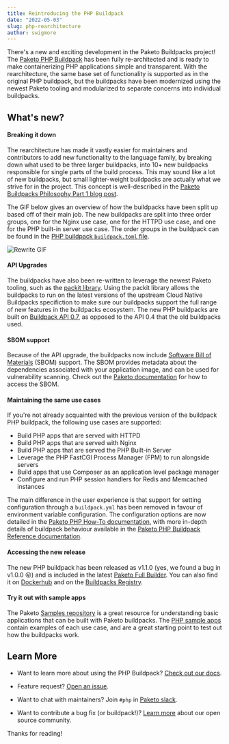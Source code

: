 ```yaml
---
title: Reintroducing the PHP Buildpack
date: "2022-05-03"
slug: php-rearchitecture
author: swigmore
---
```


There's a new and exciting development in the Paketo Buildpacks project! The
[Paketo PHP Buildpack](https://github.com/paketo-buildpacks/php) has been fully
re-architected and is ready to make containerizing PHP applications simple and
transparent. With the rearchitecture, the same base set of functionality is
supported as in the original PHP buildpack, but the buildpacks have been
modernized using the newest Paketo tooling and modularized to separate concerns
into individual buildpacks.

## What's new?

#### Breaking it down
The rearchitecture has made it vastly easier for maintainers and contributors
to add new functionality to the language family, by breaking down
what used to be three larger buildpacks, into 10+ new buildpacks responsible
for single parts of the build process. This may sound like a lot of new
buildpacks, but small lighter-weight buildpacks are actually what we strive
for in the project. This concept is well-described in the [Paketo Buildpacks
Philosophy Part 1 blog
post](https://blog.paketo.io/posts/buildpack-philosophy-part-1/).

The GIF below gives an overview of how the buildpacks have been split up based
off of their main job. The new buildpacks are split into three order groups,
one for the Nginx use case, one for the HTTPD use case, and one for the PHP
built-in server use case. The order groups in the buildpack can be found in the
[PHP buildpack `buildpack.toml`
file](https://github.com/paketo-buildpacks/php/blob/main/buildpack.toml).

![Rewrite GIF](/images/posts/0009/rewrite.gif)


#### API Upgrades
The buildpacks have also been re-written to leverage the newest Paketo
tooling, such as the [packit
library](https://github.com/paketo-buildpacks/packit). Using the packit library
allows the buildpacks to run on the latest versions of the upstream Cloud
Native Buildpacks specifiction to make sure our buildpacks support the full
range of new features in the buildpacks ecosystem. The new PHP buildpacks are
built on [Buildpack API
0.7](https://github.com/buildpacks/spec/blob/buildpack/v0.7/buildpack.md), as
opposed to the API 0.4 that the old buildpacks used.

#### SBOM support
Because of the API upgrade, the buildpacks now include [Software Bill of
Materials](https://paketo.io/docs/concepts/sbom/) (SBOM) support. The SBOM
provides metadata about the dependencies associated with your application
image, and can be used for vulnerability scanning. Check out the [Paketo
documentation](https://paketo.io/docs/howto/sbom/) for how to access the SBOM.

#### Maintaining the same use cases
If you're not already acquainted with the previous version of the buildpack PHP
buildpack, the following use cases are supported:

*  Build PHP apps that are served with HTTPD
*  Build PHP apps that are served with Nginx
*  Build PHP apps that are served the PHP Built-in Server
*  Leverage the PHP FastCGI Process Manager (FPM) to run alongside servers
*  Build apps that use Composer as an application level package manager
*  Configure and run PHP session handlers for Redis and Memcached instances

The main difference in the user experience is that support for setting
configuration through a `buildpack.yml` has been removed in favour of
environment variable configuration. The configuration options are now detailed
in the [Paketo PHP How-To documentation](https://paketo.io/docs/howto/php/),
with more in-depth details of buildpack behaviour available in the [Paketo PHP
Buildpack Reference
documentation](https://paketo.io/docs/reference/php-reference/).

#### Accessing the new release
The new PHP buildpack has been released as v1.1.0 (yes, we found a bug in
v1.0.0 😝) and is included in the latest [Paketo Full
Builder](https://github.com/paketo-buildpacks/full-builder/releases/tag/v0.2.63).
You can also find it on
[Dockerhub](https://hub.docker.com/r/paketobuildpacks/php) and on the
[Buildpacks
Registry](http://registry.buildpacks.io/buildpacks/paketo-buildpacks/php).

#### Try it out with sample apps

The Paketo [Samples repository](https://github.com/paketo-buildpacks/samples) is
a great resource for understanding basic applications that can be built with
Paketo buildpacks. The [PHP sample
apps](https://github.com/paketo-buildpacks/samples/tree/main/php) contain
examples of each use case, and are a great starting point to test out how the
buildpacks work.

## Learn More
* Want to learn more about using the PHP Buildpack? [Check out our
docs](https://paketo.io/docs/reference/php-reference/).

* Feature request? [Open an
issue](https://github.com/paketo-buildpacks/php/issues).

* Want to chat with maintainers? Join
`#php` in [Paketo slack](https://slack.paketo.io/).

* Want to contribute a bug fix (or buildpack!)? [Learn
  more](https://github.com/paketo-buildpacks/community) about our open source
  community.

Thanks for reading!
